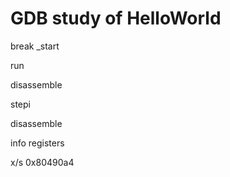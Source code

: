 # GDB study of HelloWorld

break _start

run

disassemble

stepi

disassemble

info registers

x/s 0x80490a4
